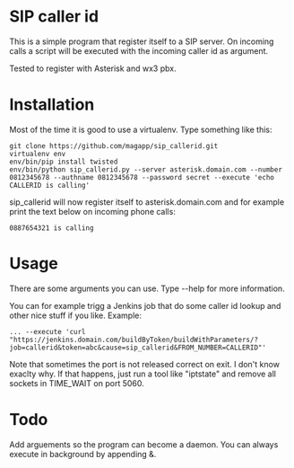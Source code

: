 SIP caller id
=============
This is a simple program that register itself to a SIP server. On incoming calls a script will be executed with the incoming caller id as argument.

Tested to register with Asterisk and wx3 pbx.

Installation
============
Most of the time it is good to use a virtualenv. Type something like this:

	git clone https://github.com/magapp/sip_callerid.git
	virtualenv env
	env/bin/pip install twisted
	env/bin/python sip_callerid.py --server asterisk.domain.com --number 0812345678 --authname 0812345678 --password secret --execute 'echo CALLERID is calling'

sip_callerid will now register itself to asterisk.domain.com and for example print the text below on incoming phone calls:

	0887654321 is calling


Usage
=====
There are some arguments you can use. Type --help for more information.

You can for example trigg a Jenkins job that do some caller id lookup and other nice stuff if you like. Example:

	... --execute 'curl "https://jenkins.domain.com/buildByToken/buildWithParameters/?job=callerid&token=abc&cause=sip_callerid&FROM_NUMBER=CALLERID"'

Note that sometimes the port is not released correct on exit. I don't know exaclty why. If that happens, just run a tool like "iptstate" and remove all sockets in TIME_WAIT on port 5060.

Todo
===
Add arguements so the program can become a daemon. You can always execute in background by appending &.

